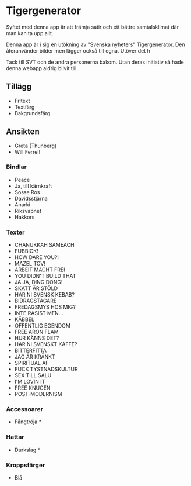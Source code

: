 # Tigergenerator

Syftet med denna app är att främja satir och ett bättre samtalsklimat där man kan ta upp allt.

Denna app är i sig en utökning av "Svenska nyheters" Tigergenerator. Den återanvänder bilder men lägger också till egna. Utöver det h

Tack till SVT och de andra personerna bakom. Utan deras initiativ så hade denna webapp aldrig blivit till.

## Tillägg

* Fritext
* Textfärg
* Bakgrundsfärg

## Ansikten
* Greta (Thunberg)
* Will Ferrel!

### Bindlar
* Peace
* Ja, till kärnkraft
* Sosse Ros
* Davidsstjärna
* Anarki
* Riksvapnet
* Hakkors

### Texter
* CHANUKKAH SAMEACH
* FUBBICK!
* HOW DARE YOU?!
* MAZEL TOV!
* ARBEIT MACHT FREI
* YOU DIDN'T BUILD THAT
* JA JA, DING DONG!
* SKATT ÄR STÖLD
* HAR NI SVENSK KEBAB?
* BIDRAGSTAGARE
* FREDAGSMYS HOS MIG?
* INTE RASIST MEN...
* KÄBBEL
* OFFENTLIG EGENDOM
* FREE ARON FLAM
* HUR KÄNNS DET?
* HAR NI SVENSKT KAFFE?
* BITTERFITTA
* JAG ÄR KRÄNKT
* SPIRITUAL AF
* FUCK TYSTNADSKULTUR
* SEX TILL SALU
* I'M LOVIN IT
* FREE KNUGEN
* POST-MODERNISM

### Accessoarer
* Fångtröja *

### Hattar
* Durkslag *

### Kroppsfärger
* Blå